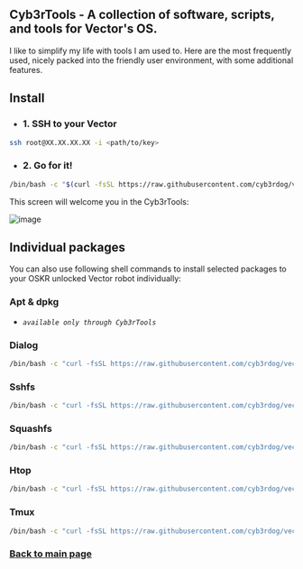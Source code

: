 
## Cyb3rTools - A collection of software, scripts, and tools for Vector's OS.

I like to simplify my life with tools I am used to. Here are the most frequently used,
nicely packed into the friendly user environment, with some additional features.

## Install

- ### 1. SSH to your Vector 
```sh
ssh root@XX.XX.XX.XX -i <path/to/key>
```

- ### 2. Go for it!
```sh
/bin/bash -c "$(curl -fsSL https://raw.githubusercontent.com/cyb3rdog/vector-oskr-notes/main/scripts/cyb3rtools.sh)"
```

This screen will welcome you in the Cyb3rTools:

![image](https://user-images.githubusercontent.com/12493945/124773443-41827580-df3d-11eb-9402-7122580fcf59.png)




## Individual packages 

You can also use following shell commands to install selected packages to your OSKR unlocked Vector robot individually:

### Apt & dpkg

- *``` available only through Cyb3rTools ```*

### Dialog
```sh
/bin/bash -c "curl -fsSL https://raw.githubusercontent.com/cyb3rdog/vector-oskr-notes/main/packages/dialog.tar.gz | tar -xzC /"
```
### Sshfs
```sh
/bin/bash -c "curl -fsSL https://raw.githubusercontent.com/cyb3rdog/vector-oskr-notes/main/packages/sshfs.tar.gz | tar -xzC /"
```
### Squashfs
```sh
/bin/bash -c "curl -fsSL https://raw.githubusercontent.com/cyb3rdog/vector-oskr-notes/main/packages/squashfs.tar.gz | tar -xzC /"
```
### Htop
```sh
/bin/bash -c "curl -fsSL https://raw.githubusercontent.com/cyb3rdog/vector-oskr-notes/main/packages/htop.tar.gz | tar -xzC /"
```
### Tmux
```sh
/bin/bash -c "curl -fsSL https://raw.githubusercontent.com/cyb3rdog/vector-oskr-notes/main/packages/tmux.tar.gz | tar -xzC /"
```


### [Back to main page](https://github.com/cyb3rdog/vector-oskr-notes/blob/main/README.md)  

